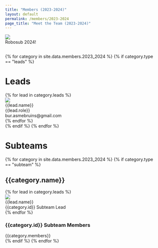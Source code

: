 ```yaml
---
title: "Members (2023-2024)"
layout: default
permalink: /members/2023-2024
page_title: "Meet the Team (2023-2024)"
---
```

<div class="bur-wide-container" style="margin-bottom:30px;">
  <div class="col-sm-8" style="display:block;margin:auto;">
    <img class="bur-photo" src="{{site.base_url}}/assets/images/members/2023_2024/robosub_2024.jpg">
    <div class="bur-caption">Robosub 2024!</div>
  </div>
</div>

<div class="bur-wide-container bur-members" markdown="0">
  {% for category in site.data.members.2023_2024 %}
    {% if category.type == "leads" %}
      <div class="row bur-subteam-row justify-content-center align-items-center">
        <h1>Leads</h1>
        {% for lead in category.leads %}
          <div class="col bur-profile">
            <img class="bur-lead-image" src="{{site.base_url}}/{% if lead.photo %}{{lead.photo}}{% else %}assets/images/members/blank_profile.jpg{% endif %}">
            <div class="bur-lead-description">
              <div class="bur-lead-name">{{lead.name}}</div>
              <div class="bur-profile-role">{{lead.role}}</div>
              <div>bur.asmebruins@gmail.com</div>
            </div>
          </div>
        {% endfor %}
      </div>
    {% endif %}
  {% endfor %}

  <div class="row bur-subteam-row">
    <h1> Subteams</h1>
  </div>
  {% for category in site.data.members.2023_2024 %}
    {% if category.type == "subteam" %}
      <div class="row bur-subteam-row">
        <h2>{{category.name}}</h2>
        {% for lead in category.leads %}
          <div class="col bur-profile">
            <img class="bur-profile-image" src="{{site.base_url}}/{% if lead.photo %}{{lead.photo}}{% else %}assets/images/members/blank_profile.jpg{% endif %}">
              <div class="bur-lead-description">
                <div class="bur-subteam-lead-name">{{lead.name}}</div>
                <div class="bur-profile-role">{{category.id}} Subteam Lead</div>
              </div>      
          </div>
        {% endfor %}
        <div class="col">
          <h3>{{category.id}} Subteam Members</h3>
          <div class="bur-subteam-members">
            {{category.members}}
          </div>
        </div>
      </div>
    {% endif %}
  {% endfor %}
</div>
